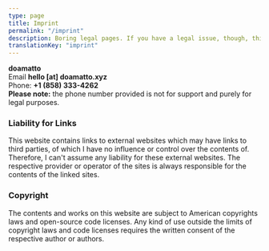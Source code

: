 ```yaml
---
type: page
title: Imprint
permalink: "/imprint"
description: Boring legal pages. If you have a legal issue, though, this is the place to be.
translationKey: "imprint"
---
```


**doamatto** <br/>
Email **hello \[at\] doamatto.xyz** <br/>
Phone: **+1 (858) 333-4262** <br/>
**Please note:** the phone number provided is not for support and purely for legal purposes.

### Liability for Links

This website contains links to external websites which may have links to third parties, of which I have no influence or control over the contents of. Therefore, I can't assume any liability for these external websites. The respective provider or operator of the sites is always responsible for the contents of the linked sites.

### Copyright

The contents and works on this website are subject to American copyrights laws and open-source code licenses. Any kind of use outside the limits of copyright laws and code licenses requires the written consent of the respective author or authors. 